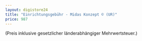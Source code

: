 ```yaml
---
layout: digistore24
title: "Einrichtungsgebühr - Midas Konzept © (UR)"
price: 987
---
```

(Preis inklusive gesetzlicher l&#xE4;nderabh&#xE4;ngiger Mehrwertsteuer.)